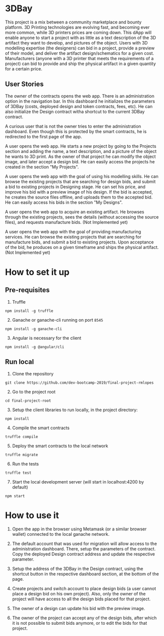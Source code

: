 3DBay
=====

This project is a mix between a community marketplace and bounty platform. 3D Printing technologies are evolving fast, and becoming ever more common, while 3D printers prices are coming down. This dApp will enable anyone to start a project with as little as a text description of the 3D artifact they want to develop, and pictures of the object. Users with 3D modelling expertise (the designers) can bid in a project, provide a preview of their model, and deliver the artifact design/schematics for a given cost. Manufacturers (anyone with a 3D printer that meets the requirements of a project) can bid to provide and ship the physical artifact in a given quantity for a certain price.


## User Stories

The owner of the contracts opens the web app. There is an administration option in the navigation bar. In this dashboard he initializes the parameters  of 3DBay (costs, deployed design and token contracts, fees, etc). He can also initialize the Design contract witha  shortcut to the current 3DBay contract.

A curious user that is not the owner tries to enter the administration dashboard. Even though this is protected by the smart contracts, he is redirected to the first page of the app.

A user opens the web app. He starts a new project by going to the Projects section and adding the name, a text description, and a picture of the object he wants to 3D print. As the owner of that project he can modify the object image, and later accept a design bid. He can easily access the projects he created in the section "My Projects".

A user opens the web app with the goal of using his modelling skills. He can browse the existing projects that are searching for design bids, and submit a bid to existing projects in Designing stage. He can set his price, and improve his bid with a preview image of his design. If the bid is accepted, he creates the source files offline, and uploads them to the accepted bid. He can easily access his bids in the section "My Designs".

A user opens the web app to acquire an existing artifact. He browses through the existing projects, sees the details (without accessing the source files), and requests manufacture bids. (Not Implemented yet)

A user opens the web app with the goal of providing manufacturing services. He can browse the existing projects that are searching for manufacture bids, and submit a bid to existing projects. Upon acceptance of the bid, he produces on a given timeframe and ships the physical artifact. (Not Implemented yet)


# How to set it up

## Pre-requisites

1. Truffle

`npm install -g truffle`

2. Ganache or ganache-cli running on port `8545`

`npm install -g ganache-cli`

3. Angular is necessary for the client

`npm install -g @angular/cli`

## Run local

1. Clone the repository

`git clone https://github.com/dev-bootcamp-2019/final-project-rmlopes`

2. Go to the project root

`cd final-project-root`

3. Setup the client libraries to run locally, in the project directory:

`npm install`

4. Compile the smart contracts

`truffle compile`

5. Deploy the smart contracts to the local network

`truffle migrate`

6. Run the tests

`truffle test`

7. Start the local development server (will start in localhost:4200 by default)

`npm start`


# How to use it 

1. Open the app in the browser using Metamask (or a similar browser wallet) connected to the local ganache network. 

2. The default account that was used for migration will allow access to the administration dashboard. There, setup the parameters of the contract. Copy the deployed Design contract address and update the respective parameter. 

3. Setup the address of the 3DBay in the Design contract, using the shortcut button in the respective dashboard section, at the bottom of the page.

4. Create projects and switch account to place design bids (a user cannot place a design bid on his own project). Also, only the owner of the project will have access to all the design bids placed for that project.

5. The owner of a design can update his bid with the preview image.

6. The owner of the project can accept any of the design bids, after which it is not possible to submit bids anymore, or to edit the bids for that project.



